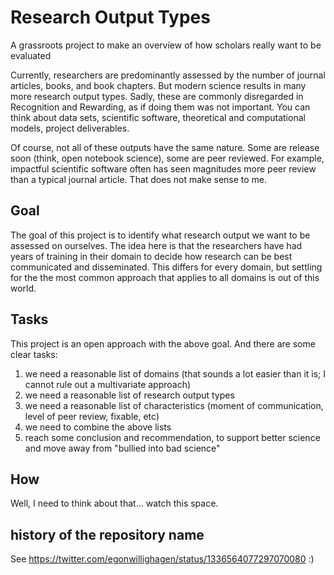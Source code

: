# Research Output Types

A grassroots project to make an overview of how scholars really want to be evaluated

Currently, researchers are predominantly assessed by the number of journal articles, books, and book chapters.
But modern science results in many more research output types. Sadly, these are commonly disregarded in
Recognition and Rewarding, as if doing them was not important. You can think about data sets, scientific
software, theoretical and computational models, project deliverables.

Of course, not all of these outputs have the same nature. Some are release soon (think, open notebook science),
some are peer reviewed. For example, impactful scientific software often has seen magnitudes more peer
review than a typical journal article. That does not make sense to me.

## Goal

The goal of this project is to identify what research output we want to be assessed on ourselves. The idea
here is that the researchers have had years of training in their domain to decide how research can be
best communicated and disseminated. This differs for every domain, but settling for the the most common
approach that applies to all domains is out of this world.

## Tasks

This project is an open approach with the above goal. And there are some clear tasks:

1. we need a reasonable list of domains (that sounds a lot easier than it is; I cannot rule out a multivariate approach)
2. we need a reasonable list of research output types
3. we need a reasonable list of characteristics (moment of communication, level of peer review, fixable, etc)
4. we need to combine the above lists
5. reach some conclusion and recommendation, to support better science and move away from "bullied into bad science"

## How

Well, I need to think about that... watch this space.

## history of the repository name

See https://twitter.com/egonwillighagen/status/1336564077297070080 :)
